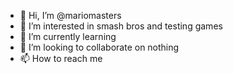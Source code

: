 - 👋 Hi, I’m @mariomasters
- 👀 I’m interested in smash bros and
 testing games
- 🌱 I’m currently learning
- 💞️ I’m looking to collaborate on nothing 
- 📫 How to reach me 

<!---
mariomasters/mariomasters is a ✨ special ✨ repository because its `README.md` (this file) appears on your GitHub profile.
You can click the Preview link to take a look at your changes.
--->
